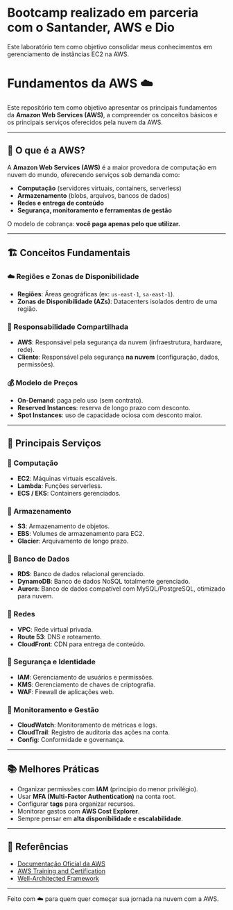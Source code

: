 # Bootcamp realizado em parceria com o Santander, AWS e Dio
Este laboratório tem como objetivo consolidar meus conhecimentos em gerenciamento de instâncias EC2 na AWS. 

# Fundamentos da AWS ☁️

Este repositório tem como objetivo apresentar os principais fundamentos da **Amazon Web Services (AWS)**, a compreender os conceitos básicos e os principais serviços oferecidos pela nuvem da AWS.

---

## 📌 O que é a AWS?

A **Amazon Web Services (AWS)** é a maior provedora de computação em nuvem do mundo, oferecendo serviços sob demanda como:
- **Computação** (servidores virtuais, containers, serverless)
- **Armazenamento** (blobs, arquivos, bancos de dados)
- **Redes e entrega de conteúdo**
- **Segurança, monitoramento e ferramentas de gestão**

O modelo de cobrança: **você paga apenas pelo que utilizar.**

---

## 🏗️ Conceitos Fundamentais

### ☁️ Regiões e Zonas de Disponibilidade
- **Regiões**: Áreas geográficas (ex: `us-east-1`, `sa-east-1`).
- **Zonas de Disponibilidade (AZs)**: Datacenters isolados dentro de uma região.


### 🔐 Responsabilidade Compartilhada
- **AWS**: Responsável pela segurança da nuvem (infraestrutura, hardware, rede).
- **Cliente**: Responsável pela segurança **na nuvem** (configuração, dados, permissões).

### 💰 Modelo de Preços
- **On-Demand**: paga pelo uso (sem contrato).
- **Reserved Instances**: reserva de longo prazo com desconto.
- **Spot Instances**: uso de capacidade ociosa com desconto maior.

---

## 🚀 Principais Serviços

### 🔹 Computação
- **EC2**: Máquinas virtuais escaláveis.
- **Lambda**: Funções serverless.
- **ECS / EKS**: Containers gerenciados.

### 🔹 Armazenamento
- **S3**: Armazenamento de objetos.
- **EBS**: Volumes de armazenamento para EC2.
- **Glacier**: Arquivamento de longo prazo.

### 🔹 Banco de Dados
- **RDS**: Banco de dados relacional gerenciado.
- **DynamoDB**: Banco de dados NoSQL totalmente gerenciado.
- **Aurora**: Banco de dados compatível com MySQL/PostgreSQL, otimizado para nuvem.

### 🔹 Redes
- **VPC**: Rede virtual privada.
- **Route 53**: DNS e roteamento.
- **CloudFront**: CDN para entrega de conteúdo.

### 🔹 Segurança e Identidade
- **IAM**: Gerenciamento de usuários e permissões.
- **KMS**: Gerenciamento de chaves de criptografia.
- **WAF**: Firewall de aplicações web.

### 🔹 Monitoramento e Gestão
- **CloudWatch**: Monitoramento de métricas e logs.
- **CloudTrail**: Registro de auditoria das ações na conta.
- **Config**: Conformidade e governança.

---

## 📚 Melhores Práticas
- Organizar permissões com **IAM** (princípio do menor privilégio).
- Usar **MFA (Multi-Factor Authentication)** na conta root.
- Configurar **tags** para organizar recursos.
- Monitorar gastos com **AWS Cost Explorer**.
- Sempre pensar em **alta disponibilidade** e **escalabilidade**.

---

## 📖 Referências
- [Documentação Oficial da AWS](https://docs.aws.amazon.com/)
- [AWS Training and Certification](https://aws.amazon.com/training/)
- [Well-Architected Framework](https://aws.amazon.com/architecture/well-architected/)

---

Feito com ☁️ para quem quer começar sua jornada na nuvem com a AWS.

